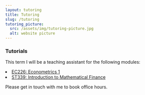 ```yaml
---
layout: tutoring
title: Tutoring
slug: /tutoring
tutoring_picture:
  src: /assets/img/tutoring-picture.jpg
  alt: website picture
---
```

<h3>Tutorials</h3>
<p>
  This term I will be a teaching assistant for the following modules:  
    <li> <a href="https://warwick.ac.uk/fac/soc/economics/current/modules/ec226/">EC226: Econometrics 1 </a> </li>
    <li> <a href="https://warwick.ac.uk/fac/sci/statistics/currentstudents/modules/st3/st339/">ST339: Introduction to Mathematical Finance</a> </li> 

Please get in touch with me to book office hours.
</p> 

